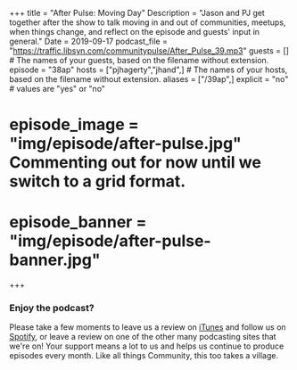 +++
title = "After Pulse: Moving Day"
Description = "Jason and PJ get together after the show to talk moving in and out of communities, meetups, when things change, and reflect on the episode and guests' input in general."
Date = 2019-09-17
podcast_file = "https://traffic.libsyn.com/communitypulse/After_Pulse_39.mp3"
guests = [] # The names of your guests, based on the filename without extension.
episode = "38ap"
hosts = ["pjhagerty","jhand",] # The names of your hosts, based on the filename without extension.
aliases = ["/39ap",]
explicit = "no" # values are "yes" or "no"
# episode_image = "img/episode/after-pulse.jpg" Commenting out for now until we switch to a grid format.
# episode_banner = "img/episode/after-pulse-banner.jpg"
+++

### Enjoy the podcast?
Please take a few moments to leave us a review on [iTunes](https://itunes.apple.com/us/podcast/community-pulse/id1218368182?mt=2) and follow us on [Spotify](https://open.spotify.com/show/3I7g5WfMSgpWu38zZMjet?si=565TMb81SaWwrJYbAIeOxQ), or leave a review on one of the other many podcasting sites that we're on! Your support means a lot to us and helps us continue to produce episodes every month. Like all things Community, this too takes a village.
